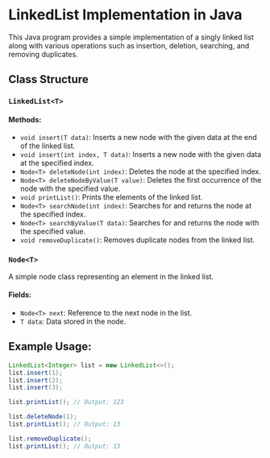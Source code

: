# LinkedList Implementation in Java

This Java program provides a simple implementation of a singly linked list along with various operations such as insertion, deletion, searching, and removing duplicates.

## Class Structure

### `LinkedList<T>`

#### Methods:

- `void insert(T data)`: Inserts a new node with the given data at the end of the linked list.
- `void insert(int index, T data)`: Inserts a new node with the given data at the specified index.
- `Node<T> deleteNode(int index)`: Deletes the node at the specified index.
- `Node<T> deleteNodeByValue(T value)`: Deletes the first occurrence of the node with the specified value.
- `void printList()`: Prints the elements of the linked list.
- `Node<T> searchNode(int index)`: Searches for and returns the node at the specified index.
- `Node<T> searchByValue(T data)`: Searches for and returns the node with the specified value.
- `void removeDuplicate()`: Removes duplicate nodes from the linked list.

### `Node<T>`

A simple node class representing an element in the linked list.

#### Fields:

- `Node<T> next`: Reference to the next node in the list.
- `T data`: Data stored in the node.

## Example Usage:

```java
LinkedList<Integer> list = new LinkedList<>();
list.insert(1);
list.insert(2);
list.insert(3);

list.printList(); // Output: 123

list.deleteNode(1);
list.printList(); // Output: 13

list.removeDuplicate();
list.printList(); // Output: 13
